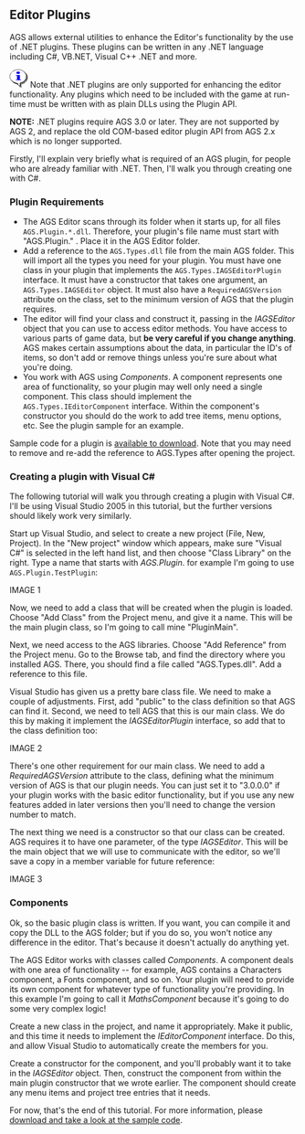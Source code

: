 ## Editor Plugins

AGS allows external utilities to enhance the Editor's functionality by the use of .NET plugins. These plugins can be written in any .NET language including C#, VB.NET, Visual C++ .NET and more.

![Note](images/icon_info.png) Note that .NET plugins are only supported for enhancing the editor functionality. Any plugins which need to be included with the game at run-time must be written with as plain DLLs using the Plugin API.

**NOTE:** .NET plugins require AGS 3.0 or later. They are not supported by AGS 2, and replace the old COM-based editor plugin API from AGS 2.x which is no longer supported.

Firstly, I'll explain very briefly what is required of an AGS plugin, for people who are already familiar with .NET. Then, I'll walk you through creating one with C#.

### Plugin Requirements

* The AGS Editor scans through its folder when it starts up, for all files `AGS.Plugin.*.dll`. Therefore, your plugin's file name must start with "AGS.Plugin." . Place it in the AGS Editor folder.
* Add a reference to the `AGS.Types.dll` file from the main AGS folder. This will import all the types you need for your plugin.
You must have one class in your plugin that implements the `AGS.Types.IAGSEditorPlugin` interface. It must have a constructor that takes one argument, an `AGS.Types.IAGSEditor` object. It must also have a `RequiredAGSVersion` attribute on the class, set to the minimum version of AGS that the plugin requires.
* The editor will find your class and construct it, passing in the *IAGSEditor* object that you can use to access editor methods. You have access to various parts of game data, but **be very careful if you change anything**. AGS makes certain assumptions about the data, in particular the ID's of items, so don't add or remove things unless you're sure about what you're doing.
* You work with AGS using *Components*. A component represents one area of functionality, so your plugin may well only need a single component. This class should implement the `AGS.Types.IEditorComponent` interface. Within the component's constructor you should do the work to add tree items, menu options, etc. See the plugin sample for an example.

Sample code for a plugin is [available to download](https://www.adventuregamestudio.co.uk/AGS.Plugin.Sample.zip). Note that you may need to remove and re-add the reference to AGS.Types after opening the project.

### Creating a plugin with Visual C#

The following tutorial will walk you through creating a plugin with Visual C#. I'll be using Visual Studio 2005 in this tutorial, but the further versions should likely work very similarly.

Start up Visual Studio, and select to create a new project (File, New, Project). In the "New project" window which appears, make sure "Visual C#" is selected in the left hand list, and then choose "Class Library" on the right. Type a name that starts with *AGS.Plugin*. for example I'm going to use `AGS.Plugin.TestPlugin`:

IMAGE 1

Now, we need to add a class that will be created when the plugin is loaded. Choose "Add Class" from the Project menu, and give it a name. This will be the main plugin class, so I'm going to call mine "PluginMain".

Next, we need access to the AGS libraries. Choose "Add Reference" from the Project menu. Go to the Browse tab, and find the directory where you installed AGS. There, you should find a file called "AGS.Types.dll". Add a reference to this file.

Visual Studio has given us a pretty bare class file. We need to make a couple of adjustments. First, add "public" to the class definition so that AGS can find it. Second, we need to tell AGS that this is our main class. We do this by making it implement the *IAGSEditorPlugin* interface, so add that to the class definition too:

IMAGE 2

There's one other requirement for our main class. We need to add a *RequiredAGSVersion* attribute to the class, defining what the minimum version of AGS is that our plugin needs. You can just set it to "3.0.0.0" if your plugin works with the basic editor functionality, but if you use any new features added in later versions then you'll need to change the version number to match.

The next thing we need is a constructor so that our class can be created. AGS requires it to have one parameter, of the type *IAGSEditor*. This will be the main object that we will use to communicate with the editor, so we'll save a copy in a member variable for future reference:

IMAGE 3

### Components

Ok, so the basic plugin class is written. If you want, you can compile it and copy the DLL to the AGS folder; but if you do so, you won't notice any difference in the editor. That's because it doesn't actually do anything yet.

The AGS Editor works with classes called *Components*. A component deals with one area of functionality -- for example, AGS contains a Characters component, a Fonts component, and so on. Your plugin will need to provide its own component for whatever type of functionality you're providing. In this example I'm going to call it *MathsComponent* because it's going to do some very complex logic!

Create a new class in the project, and name it appropriately. Make it public, and this time it needs to implement the *IEditorComponent* interface. Do this, and allow Visual Studio to automatically create the members for you.

Create a constructor for the component, and you'll probably want it to take in the *IAGSEditor* object. Then, construct the component from within the main plugin constructor that we wrote earlier. The component should create any menu items and project tree entries that it needs.

For now, that's the end of this tutorial. For more information, please [download and take a look at the sample code](https://www.adventuregamestudio.co.uk/AGS.Plugin.Sample.zip).
